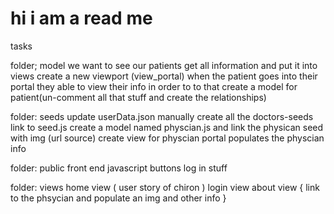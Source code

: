 # hi i am a read me

tasks


folder; model
we want to see our patients
get all information and put it into views
create a new viewport
(view_portal)
when the patient goes into their portal they able to view their info
in order to to that
create a model for patient(un-comment all that stuff and create the relationships)


folder: seeds
update userData.json
manually create all the doctors-seeds link to seed.js
create a model named physcian.js and link the physican seed
with img (url source)
create view for physcian portal
populates the physcian info


folder: public
front end javascript 
buttons
log in stuff

folder: views
home view (
user story of chiron
)
login view
about view {
link to the phsycian and populate an img and other info 
}

